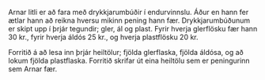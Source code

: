 
Arnar litli er að fara með drykkjarumbúðir í endurvinnslu. Áður en hann fer
ætlar hann að reikna hversu mikinn pening hann fær. Drykkjarumbúðunum er skipt
upp í þrjár tegundir; gler, ál og plast. Fyrir hverja glerflösku fær hann 30
kr., fyrir hverja áldós 25 kr., og hverja plastflösku 20 kr.

Forritið á að lesa inn þrjár heiltölur; fjölda glerflaska, fjölda áldósa, og að
lokum fjölda plastflaska. Forritið skrifar út eina heiltölu sem er peningurinn
sem Arnar fær.


